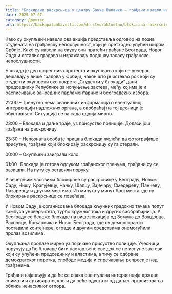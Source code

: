 ```yaml
---
title: "Блокирана раскрсница у центру Бачке Паланке – грађани изашли на улицу у знак подршке студентима"
date: 2025-07-07
category: Друштво
url: https://backapalankavesti.com/drustvo/aktuelno/blokirana-raskrsnica-u-centru-backe-palanke-gradjani-izasli-na-ulicu-u-znak-podrske-studentima/
---
```


Како су окупљени навели ова акција представља одговор на позив студената на грађанску непослушност, који је претходно упућен широм Србије. Kако су навели на скупу они пратећи грађане Београда, Новог Сада и осталих градова и изражавају подршку таласу грађанске непослушности.

Блокада је део ширег низа протеста и окупљања који се вечерас дешавају у више градова у Србији, након што је истекао рок који су студенти окупљени око покрета „Студенти у блокади“ дали председнику Републике за испуњење захтева, међу којима је и расписивање ванредних парламентарних и београдских избора.

22:00 – Тренутно нема званичних информација о евентуалној интервенцији надлежних органа, а саобраћај на тој деоници је обустављен. Ситуација се за сада одвија мирно.

23:00 – Блокада и даље траје, уз присуство полиције. Долази још грађана на раскрсницу.

23:30 – Непозната особа је пришла блокади желећи да фотографише присутне, грађани који блокирају раскрсницу су га отерали.

00:00 – Окупљени заиграли коло.

01:00- Блокада је готова одлуком грађанског пленума, грађани су се разишли. На путу су оставили поруку.

У вечерњим часовима блокиране су раскрснице у Београду, Новом Саду, Нишу, Крагујевцу, Чачку, Шапцу, Зајечару, Смедереву, Панчеву, Лазаревцу и другим местима. Из минута у минут број места где су блокиране раскрснице се повећава.

У Новом Саду је организована блокада кључних градских тачака попут кампуса универзитета, турбо кружног тока и других саобраћајница. У Београду се бележе блокаде на више локација од Земуна до Вождовца, Раковице, Коњарника и Новог Београда, где су демонстранти поставили контејнере, ограде и другим средствима онемогућили пролаз возилима.

Окупљања пролазе мирно уз појачано присуство полиције. Учесници поручују да ће блокаде бити настављене све док се не испуне захтеви који су упућени председнику и властима, а тичу се одбране демократског поретка, слободе медија и спречавања репресије над грађанима.

Грађани најављују и да ће се свака евентуална интервенција државе снимати и архивирати, као и да неће одустати од даљег организовања облика ненасилног отпора.
